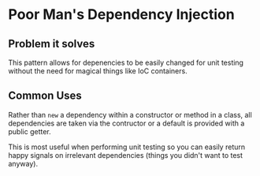 # Poor Man's Dependency Injection

## Problem it solves
This pattern allows for depenencies to be easily changed for unit testing without the need for magical things like IoC containers.

## Common Uses
Rather than `new` a dependency within a constructor or method in a class, all dependencies are taken via the contructor or a default is provided with a public getter.

This is most useful when performing unit testing so you can easily return happy signals on irrelevant dependencies (things you didn't want to test anyway).
